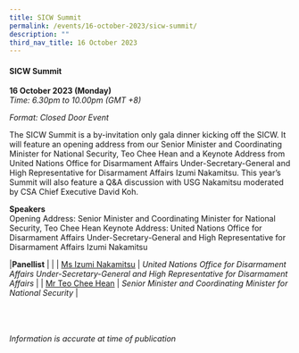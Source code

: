 ```yaml
---
title: SICW Summit
permalink: /events/16-october-2023/sicw-summit/
description: ""
third_nav_title: 16 October 2023
---
```

#### **SICW Summit**

**16 October 2023 (Monday)**  
*Time: 6.30pm to 10.00pm (GMT +8)*

*Format: Closed Door Event*

The SICW Summit is a by-invitation only gala dinner kicking off the SICW. It will feature an opening address from our Senior Minister and Coordinating Minister for National Security, Teo Chee Hean and a Keynote Address from United Nations Office for Disarmament Affairs Under-Secretary-General and High Representative for Disarmament Affairs Izumi Nakamitsu. This year’s Summit will also feature a Q&amp;A discussion with USG Nakamitsu moderated by CSA Chief Executive David Koh.
 
**Speakers**
<br>Opening Address: Senior Minister and Coordinating Minister for National Security, Teo Chee Hean 
Keynote Address: United Nations Office for Disarmament Affairs Under-Secretary-General and High Representative for Disarmament Affairs Izumi Nakamitsu


|**Panellist**          |                                                          |
| [Ms Izumi Nakamitsu](/speakers/ms-izumi-nakamitsu/)  | *United Nations Office for Disarmament Affairs Under-Secretary-General and High Representative for Disarmament Affairs*           |
| [Mr Teo Chee Hean](/speakers/mr-teo-chee-hean/)  | *Senior Minister and Coordinating Minister for National Security*           |

<br><br><br>
*Information is accurate at time of publication*
